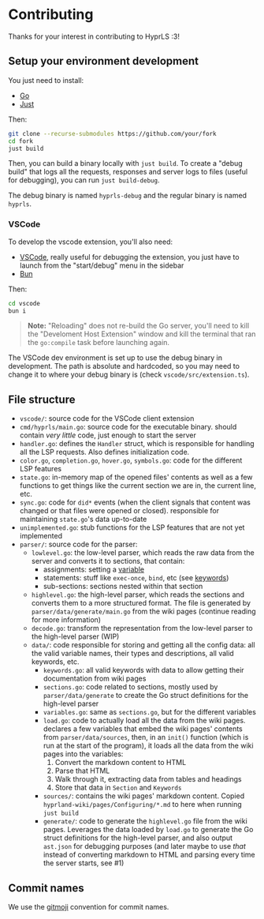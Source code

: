 # Contributing

Thanks for your interest in contributing to HyprLS :3!

## Setup your environment development

You just need to install:

- [Go](https://golang.org/doc/install)
- [Just](https://just.systems)

Then:

```sh
git clone --recurse-submodules https://github.com/your/fork
cd fork
just build
```

Then, you can build a binary locally with `just build`.
To create a "debug build" that logs all the requests, responses and server logs to files (useful for debugging), you can run `just build-debug`.

The debug binary is named `hyprls-debug` and the regular binary is named `hyprls`.

### VSCode

To develop the vscode extension, you'll also need:

- [VSCode](https://code.visualstudio.com/), really useful for debugging the extension, you just have to launch from the "start/debug" menu in the sidebar
- [Bun](https://bun.sh)

Then:

```sh
cd vscode
bun i
```

> **Note:** "Reloading" does not re-build the Go server, you'll need to kill the "Develoment Host Extension" window and kill the terminal that ran the `go:compile` task before launching again.

The VSCode dev environment is set up to use the debug binary in development. The path is absolute and hardcoded, so you may need to change it to where your debug binary is (check `vscode/src/extension.ts`).

## File structure

- `vscode/`: source code for the VSCode client extension
- `cmd/hyprls/main.go`: source code for the executable binary. should contain _very little_ code, just enough to start the server
- `handler.go`: defines the `Handler` struct, which is responsible for handling all the LSP requests. Also defines initialization code.
- `color.go`, `completion.go`, `hover.go`, `symbols.go`: code for the different LSP features
- `state.go`: in-memory map of the opened files' contents as well as a few functions to get things like the current section we are in, the current line, etc.
- `sync.go`: code for `did*` events (when the client signals that content was changed or that files were opened or closed). responsible for maintaining `state.go`'s data up-to-date
- `unimplemented.go`: stub functions for the LSP features that are not yet implemented
- `parser/`: source code for the parser:
   - `lowlevel.go`: the low-level parser, which reads the raw data from the server and converts it to sections, that contain:
      - assignments: setting a [variable](https://wiki.hyprland.org/Configuring/Variables)
	  - statements: stuff like `exec-once`, `bind`, etc (see [keywords](https://wiki.hyprland.org/Configuring/Keywords))
	  - sub-sections: sections nested within that section
   - `highlevel.go`: the high-level parser, which reads the sections and converts them to a more structured format. The file is generated by `parser/data/generate/main.go` from the wiki pages (continue reading for more information)
   - `decode.go`: transform the representation from the low-level parser to the high-level parser (WIP)
   - `data/`: code responsible for storing and getting all the config data: all the valid variable names, their types and descriptions, all valid keywords, etc.
     - `keywords.go`: all valid keywords with data to allow getting their documentation from wiki pages
	 - `sections.go`: code related to sections, mostly used by `parser/data/generate` to create the Go struct definitions for the high-level parser
	 - `variables.go`: same as `sections.go`, but for the different variables
	 - `load.go`: code to actually load all the data from the wiki pages. declares a few variables that embed the wiki pages' contents from `parser/data/sources`, then, in an `init()` function (which is run at the start of the program), it loads all the data from the wiki pages into the variables:
	 	1. Convert the markdown content to HTML
		2. Parse that HTML
		3. Walk through it, extracting data from tables and headings
		4. Store that data in `Section` and `Keywords`
	 - `sources/`: contains the wiki pages' markdown content. Copied `hyprland-wiki/pages/Configuring/*.md` to here when running `just build`
	 - `generate/`: code to generate the `highlevel.go` file from the wiki pages. Leverages the data loaded by `load.go` to generate the Go struct definitions for the high-level parser, and also output `ast.json` for debugging purposes (and later maybe to use _that_ instead of converting markdown to HTML and parsing every time the server starts, see #1)

## Commit names

We use the [gitmoji](https://gitmoji.dev/) convention for commit names.

